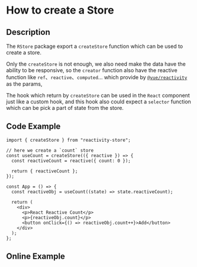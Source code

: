 # How to create a Store

## Description

The `RStore` package export a `createStore` function which can be used to create a store.

Only the `createStore` is not enough, we also need make the data have the ability to be responsive, so the `creator` function also have the reactive function like `ref`、`reactive`、`computed`... which provide by [`@vue/reactivity`](https://www.npmjs.com/package/@vue/reactivity) as the params,

The hook which return by `createStore` can be used in the `React` component just like a custom hook, and this hook also could expect a `selector` function which can be pick a part of state from the store.

## Code Example

```tsx
import { createStore } from "reactivity-store";

// here we create a `count` store
const useCount = createStore(({ reactive }) => {
  const reactiveCount = reactive({ count: 0 });

  return { reactiveCount };
});

const App = () => {
  const reactiveObj = useCount((state) => state.reactiveCount);

  return (
    <div>
      <p>React Reactive Count</p>
      <p>{reactiveObj.count}</p>
      <button onClick={() => reactiveObj.count++}>Add</button>
    </div>
  );
};
```

<!-- ::: warning
I recommend provide a memo select to the hook which pick the state if we do not need all of the store state, like:

```tsx
const App = () => {
  const reactiveObj = useCount(useCallback((state) => state.reactiveCount, []));

  return (
    <div style={containerStyle}>
      <p>React Reactive Count</p>
      <p style={{ color: "red" }}>{reactiveObj.count}</p>
      <button onClick={() => reactiveObj.count++} style={buttonStyle}>
        Add
      </button>
    </div>
  );
};
```

::: -->

## Online Example

<script setup>
  import Create from '@theme/components/createStore.vue'
</script>

<Create />
